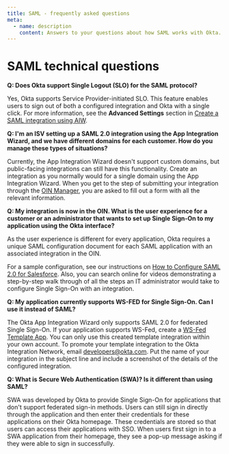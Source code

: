 ```yaml
---
title: SAML - frequently asked questions
meta:
  - name: description
    content: Answers to your questions about how SAML works with Okta.
---
```


# SAML technical questions

**Q: Does Okta support Single Logout (SLO) for the SAML protocol?**

Yes, Okta supports Service Provider-initiated SLO. This feature enables users to sign out of both a configured integration and Okta with a single click. For more information, see the **Advanced Settings** section in [Create a SAML integration using AIW](https://help.okta.com/okta_help.htm?id=ext_Apps_App_Integration_Wizard-saml).

**Q: I'm an ISV setting up a SAML 2.0 integration using the App Integration Wizard, and we have different domains for each customer. How do you manage these types of situations?**

Currently, the App Integration Wizard doesn't support custom domains, but public-facing integrations can still have this functionality. Create an integration as you normally would for a single domain using the App Integration Wizard. When you get to the step of submitting your integration through the [OIN Manager](https://oinmanager.okta.com/), you are asked to fill out a form with all the relevant information.

**Q: My integration is now in the OIN. What is the user experience for a customer or an administrator that wants to set up Single Sign-On to my application using the Okta interface?**

As the user experience is different for every application, Okta requires a unique SAML configuration document for each SAML application with an associated integration in the OIN.

For a sample configuration, see our instructions on [How to Configure SAML 2.0 for Salesforce](https://saml-doc.okta.com/SAML_Docs/How-to-Configure-SAML-2.0-in-Salesforce.html). Also, you can search online for videos demonstrating a step-by-step walk through of all the steps an IT administrator would take to configure Single Sign-On with an integration.

**Q: My application currently supports WS-FED for Single Sign-On. Can I use it instead of SAML?**

The Okta App Integration Wizard only supports SAML 2.0 for federated Single Sign-On. If your application supports WS-Fed, create a [WS-Fed Template App](https://help.okta.com/okta_help.htm?id=ext_Apps_Configuring_WS_Federation). You can only use this created template integration within your own account. To promote your template integration to the Okta Integration Network, email <developers@okta.com>. Put the name of your integration in the subject line and include a screenshot of the details of the configured integration.

**Q: What is Secure Web Authentication (SWA)? Is it different than using SAML?**

SWA was developed by Okta to provide Single Sign-On for applications that don't support federated sign-in methods. Users can still sign in directly through the application and then enter their credentials for these applications on their Okta homepage. These credentials are stored so that users can access their applications with SSO. When users first sign in to a SWA application from their homepage, they see a pop-up message asking if they were able to sign in successfully.
